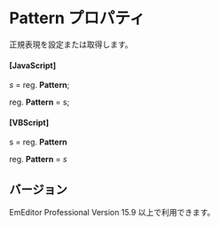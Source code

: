 # Pattern プロパティ

正規表現を設定または取得します。

#### \[JavaScript\]

_s_ = reg. **Pattern**;

reg. **Pattern** = s;

#### \[VBScript\]

s = reg. **Pattern**

reg. **Pattern** = _s_

## バージョン

EmEditor Professional Version 15.9 以上で利用できます。